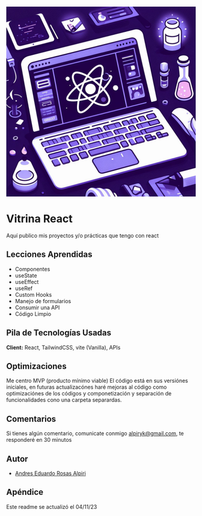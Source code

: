 ![Logo](./logovitrinareact.jpg)

# Vitrina React

Aquí publico mis proyectos y/o prácticas que tengo con react

## Lecciones Aprendidas

- Componentes
- useState
- useEffect
- useRef
- Custom Hooks
- Manejo de formularios
- Consumir una API
- Código Limpio

## Pila de Tecnologías Usadas

**Client:** React, TailwindCSS, vite (Vanilla), APIs

## Optimizaciones

Me centro MVP (producto mínimo viable) El código está en sus versiónes iniciales, en futuras actualizacónes haré mejoras al código como optimizaciónes de los códigos y componetización y separación de funcionalidades cono una carpeta separardas.

## Comentarios

Si tienes algún comentario, comunicate conmigo alpiryk@gmail.com, te responderé en 30 minutos

## Autor

- [Andres Eduardo Rosas Alpiri](https://github.com/XxElInmortalXx)

## Apéndice

Este readme se actualizó el 04/11/23
